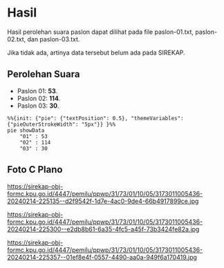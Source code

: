 # Hasil

Hasil perolehan suara paslon dapat dilihat pada file paslon-01.txt, paslon-02.txt, dan paslon-03.txt.

Jika tidak ada, artinya data tersebut belum ada pada SIREKAP.

## Perolehan Suara

 * Paslon 01: **53**.
 * Paslon 02: **114**.
 * Paslon 03: **30**.

```mermaid
%%{init: {"pie": {"textPosition": 0.5}, "themeVariables": {"pieOuterStrokeWidth": "5px"}} }%%
pie showData
    "01" : 53
    "02" : 114
    "03" : 30
```
## Foto C Plano

https://sirekap-obj-formc.kpu.go.id/4447/pemilu/ppwp/31/73/01/10/05/3173011005436-20240214-225135--d2f9542f-1d7e-4ac0-9de4-66b4917899ce.jpg

https://sirekap-obj-formc.kpu.go.id/4447/pemilu/ppwp/31/73/01/10/05/3173011005436-20240214-225300--e2db8b61-6a35-4fc5-a45f-73b3424fe82a.jpg

https://sirekap-obj-formc.kpu.go.id/4447/pemilu/ppwp/31/73/01/10/05/3173011005436-20240214-225357--01ef8e4f-0557-4490-aa0a-949f6a170419.jpg
